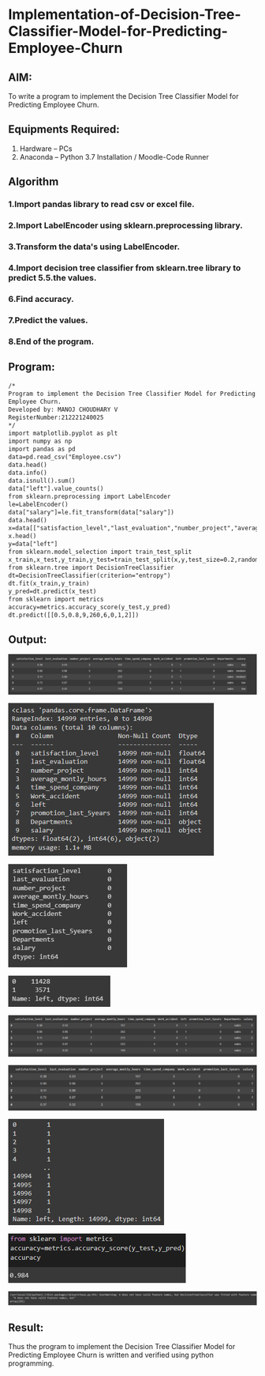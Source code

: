 # Implementation-of-Decision-Tree-Classifier-Model-for-Predicting-Employee-Churn

## AIM:
To write a program to implement the Decision Tree Classifier Model for Predicting Employee Churn.

## Equipments Required:
1. Hardware – PCs
2. Anaconda – Python 3.7 Installation / Moodle-Code Runner

## Algorithm
### 1.Import pandas library to read csv or excel file.
### 2.Import LabelEncoder using sklearn.preprocessing library.
### 3.Transform the data's using LabelEncoder.
### 4.Import decision tree classifier from sklearn.tree library to predict 5.5.the values.
### 6.Find accuracy.
### 7.Predict the values.
### 8.End of the program.
## Program:
```
/*
Program to implement the Decision Tree Classifier Model for Predicting Employee Churn.
Developed by: MANOJ CHOUDHARY V
RegisterNumber:212221240025  
*/
import matplotlib.pyplot as plt
import numpy as np
import pandas as pd 
data=pd.read_csv("Employee.csv")
data.head()
data.info()
data.isnull().sum()
data["left"].value_counts()
from sklearn.preprocessing import LabelEncoder
le=LabelEncoder()
data["salary"]=le.fit_transform(data["salary"])
data.head()
x=data[["satisfaction_level","last_evaluation","number_project","average_montly_hours","time_spend_company","Work_accident","promotion_last_5years","salary"]]
x.head()
y=data["left"]
from sklearn.model_selection import train_test_split
x_train,x_test,y_train,y_test=train_test_split(x,y,test_size=0.2,random_state=100)
from sklearn.tree import DecisionTreeClassifier
dt=DecisionTreeClassifier(criterion="entropy")
dt.fit(x_train,y_train)
y_pred=dt.predict(x_test)
from sklearn import metrics
accuracy=metrics.accuracy_score(y_test,y_pred)
dt.predict([[0.5,0.8,9,260,6,0,1,2]])
```

## Output:
![](1.png)

![](2.png)

![](3.png)

![](4.png)

![](5.png)

![](6.png)

![](7.png)

![](8.png)

![](9.png)



## Result:
Thus the program to implement the  Decision Tree Classifier Model for Predicting Employee Churn is written and verified using python programming.
